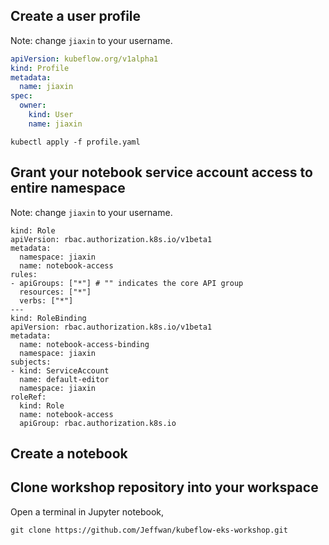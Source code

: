 ## Create a user profile
Note: change `jiaxin` to your username.

```yaml
apiVersion: kubeflow.org/v1alpha1
kind: Profile
metadata:
  name: jiaxin
spec:
  owner:
    kind: User
    name: jiaxin
```

```
kubectl apply -f profile.yaml
```

## Grant your notebook service account access to entire namespace

Note: change `jiaxin` to your username.

```
kind: Role
apiVersion: rbac.authorization.k8s.io/v1beta1
metadata:
  namespace: jiaxin
  name: notebook-access
rules:
- apiGroups: ["*"] # "" indicates the core API group
  resources: ["*"]
  verbs: ["*"]
---
kind: RoleBinding
apiVersion: rbac.authorization.k8s.io/v1beta1
metadata:
  name: notebook-access-binding
  namespace: jiaxin
subjects:
- kind: ServiceAccount
  name: default-editor
  namespace: jiaxin
roleRef:
  kind: Role
  name: notebook-access
  apiGroup: rbac.authorization.k8s.io
```

## Create a notebook




## Clone workshop repository into your workspace

Open a terminal in Jupyter notebook,

```
git clone https://github.com/Jeffwan/kubeflow-eks-workshop.git
```